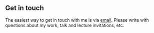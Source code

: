## Get in touch

The easiest way to get in touch with me is via [email](mailto:i.deschenaux@lse.ac.uk). Please write with questions about my work, talk and lecture invitations, etc.
